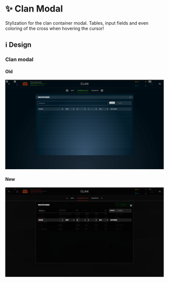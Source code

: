 # ✨ Clan Modal

Stylization for the clan container modal. Tables, input fields and even coloring of the cross when hovering the cursor!

## ℹ️ Design

### Clan modal

#### Old

![](/images/clan/old/clanmodal.png)

#### New

![](/images/clan/new/clanmodal.png)
